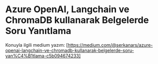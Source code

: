 # Azure OpenAI, Langchain ve ChromaDB kullanarak Belgelerde Soru Yanıtlama

Konuyla ilgili medium yazım: [https://medium.com/@serkanars/azure-openai-langchain-ve-chromadb-kullanarak-belgelerde-soru-yan%C4%B1tlama-c5b094674233]
